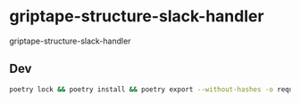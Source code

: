 # griptape-structure-slack-handler

griptape-structure-slack-handler

## Dev

```bash
poetry lock && poetry install && poetry export --without-hashes -o requirements.txt
```
